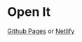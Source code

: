 # Open It

[Github Pages](https://for-the-zero.github.io/Quicktools)
or
[Netlify](https://ftz-tools.netlify.app/)